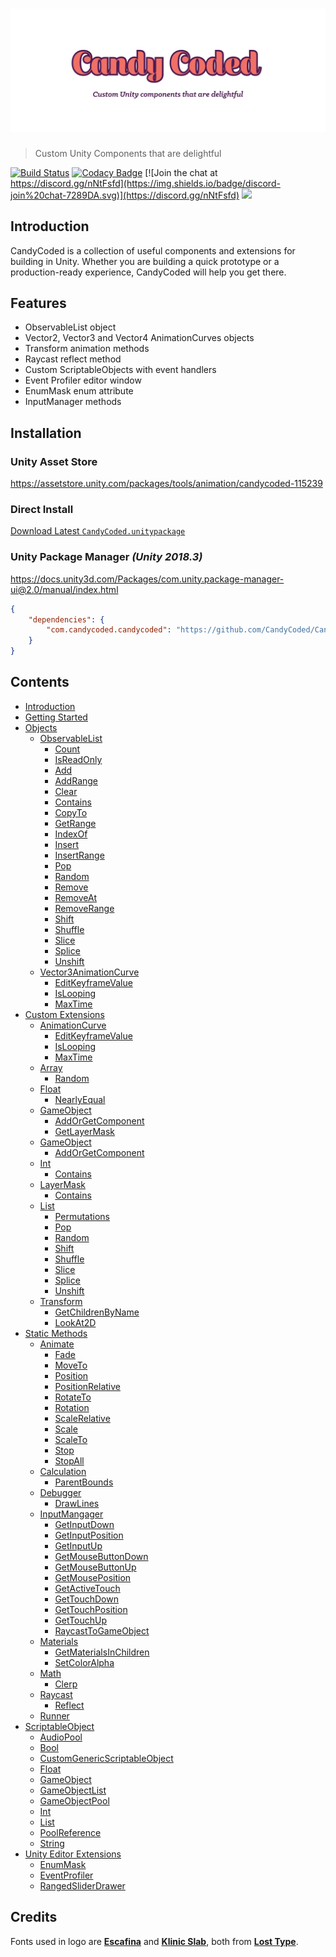 # ![CandyCoded](logo.png)

> Custom Unity Components that are delightful

[![Build Status](https://travis-ci.org/CandyCoded/CandyCoded.svg?branch=master)](https://travis-ci.org/CandyCoded/CandyCoded)
[![Codacy Badge](https://api.codacy.com/project/badge/Grade/b0c24c2b49e2430b9ce42e2ba07e83ee)](https://www.codacy.com/app/CandyCoded/CandyCoded?utm_source=github.com&utm_medium=referral&utm_content=CandyCoded/CandyCoded&utm_campaign=Badge_Grade)
[![Join the chat at https://discord.gg/nNtFsfd](https://img.shields.io/badge/discord-join%20chat-7289DA.svg)](https://discord.gg/nNtFsfd)
[![](https://img.shields.io/badge/Trello-Board-blue.svg)](https://trello.com/b/LH4DWRKk/candycoded)

## Introduction

CandyCoded is a collection of useful components and extensions for building in Unity. Whether you are building a quick prototype or a production-ready experience, CandyCoded will help you get there.

## Features

-   ObservableList object
-   Vector2, Vector3 and Vector4 AnimationCurves objects
-   Transform animation methods
-   Raycast reflect method
-   Custom ScriptableObjects with event handlers
-   Event Profiler editor window
-   EnumMask enum attribute
-   InputManager methods

## Installation

### Unity Asset Store

<https://assetstore.unity.com/packages/tools/animation/candycoded-115239>

### Direct Install

[Download Latest `CandyCoded.unitypackage`](https://github.com/CandyCoded/CandyCoded/releases)

### Unity Package Manager _(Unity 2018.3)_

<https://docs.unity3d.com/Packages/com.unity.package-manager-ui@2.0/manual/index.html>

```json
{
    "dependencies": {
        "com.candycoded.candycoded": "https://github.com/CandyCoded/CandyCoded.git#v2.1.0"
    }
}
```

## Contents

-   [Introduction](Documentation/Introduction.md)
-   [Getting Started](Documentation/Getting%20Started.md)
-   [Objects](Documentation/1.%20Objects/)
    -   [ObservableList](Documentation/1.%20Objects/ObservableList.md)
        -   [Count](Documentation/1.%20Objects/ObservableList.md#count)
        -   [IsReadOnly](Documentation/1.%20Objects/ObservableList.md#isreadonly)
        -   [Add](Documentation/1.%20Objects/ObservableList.md#add)
        -   [AddRange](Documentation/1.%20Objects/ObservableList.md#addrange)
        -   [Clear](Documentation/1.%20Objects/ObservableList.md#clear)
        -   [Contains](Documentation/1.%20Objects/ObservableList.md#contains)
        -   [CopyTo](Documentation/1.%20Objects/ObservableList.md#copyto)
        -   [GetRange](Documentation/1.%20Objects/ObservableList.md#getrange)
        -   [IndexOf](Documentation/1.%20Objects/ObservableList.md#indexof)
        -   [Insert](Documentation/1.%20Objects/ObservableList.md#insert)
        -   [InsertRange](Documentation/1.%20Objects/ObservableList.md#insertrange)
        -   [Pop](Documentation/1.%20Objects/ObservableList.md#pop)
        -   [Random](Documentation/1.%20Objects/ObservableList.md#random)
        -   [Remove](Documentation/1.%20Objects/ObservableList.md#remove)
        -   [RemoveAt](Documentation/1.%20Objects/ObservableList.md#removeat)
        -   [RemoveRange](Documentation/1.%20Objects/ObservableList.md#removerange)
        -   [Shift](Documentation/1.%20Objects/ObservableList.md#shift)
        -   [Shuffle](Documentation/1.%20Objects/ObservableList.md#shuffle)
        -   [Slice](Documentation/1.%20Objects/ObservableList.md#slice)
        -   [Splice](Documentation/1.%20Objects/ObservableList.md#splice)
        -   [Unshift](Documentation/1.%20Objects/ObservableList.md#unshift)
    -   [Vector3AnimationCurve](Documentation/1.%20Objects/Vector3AnimationCurve.md)
        -   [EditKeyframeValue](Documentation/1.%20Objects/Vector3AnimationCurve.md#editkeyframevalue)
        -   [IsLooping](Documentation/1.%20Objects/Vector3AnimationCurve.md#islooping)
        -   [MaxTime](Documentation/1.%20Objects/Vector3AnimationCurve.md#maxtime)
-   [Custom Extensions](Documentation/2.%20Custom%20Extensions/)
    -   [AnimationCurve](Documentation/2.%20Custom%20Extensions/AnimationCurve.md)
        -   [EditKeyframeValue](Documentation/2.%20Custom%20Extensions/AnimationCurve.md#editkeyframevalue)
        -   [IsLooping](Documentation/2.%20Custom%20Extensions/AnimationCurve.md#islooping)
        -   [MaxTime](Documentation/2.%20Custom%20Extensions/AnimationCurve.md#maxtime)
    -   [Array](Documentation/2.%20Custom%20Extensions/Array.md)
        -   [Random](Documentation/2.%20Custom%20Extensions/Array.md#random)
    -   [Float](Documentation/2.%20Custom%20Extensions/Float.md)
        -   [NearlyEqual](Documentation/2.%20Custom%20Extensions/Float.md#nearlyequal)
    -   [GameObject](Documentation/2.%20Custom%20Extensions/GameObject.md)
        -   [AddOrGetComponent](Documentation/2.%20Custom%20Extensions/GameObject.md#addorgetcomponent)
        -   [GetLayerMask](Documentation/2.%20Custom%20Extensions/GameObject.md#getlayermask)
    -   [GameObject](Documentation/2.%20Custom%20Extensions/GameObject.md)
        -   [AddOrGetComponent](Documentation/2.%20Custom%20Extensions/GameObject.md#addorgetcomponent)
    -   [Int](Documentation/2.%20Custom%20Extensions/Int.md)
        -   [Contains](Documentation/2.%20Custom%20Extensions/Int.md#contains)
    -   [LayerMask](Documentation/2.%20Custom%20Extensions/LayerMask.md)
        -   [Contains](Documentation/2.%20Custom%20Extensions/LayerMask.md#contains)
    -   [List](Documentation/2.%20Custom%20Extensions/List.md)
        -   [Permutations](Documentation/2.%20Custom%20Extensions/List.md#permutations)
        -   [Pop](Documentation/2.%20Custom%20Extensions/List.md#pop)
        -   [Random](Documentation/2.%20Custom%20Extensions/List.md#random)
        -   [Shift](Documentation/2.%20Custom%20Extensions/List.md#shift)
        -   [Shuffle](Documentation/2.%20Custom%20Extensions/List.md#shuffle)
        -   [Slice](Documentation/2.%20Custom%20Extensions/List.md#slice)
        -   [Splice](Documentation/2.%20Custom%20Extensions/List.md#splice)
        -   [Unshift](Documentation/2.%20Custom%20Extensions/List.md#unshift)
    -   [Transform](Documentation/2.%20Custom%20Extensions/Transform.md)
        -   [GetChildrenByName](Documentation/2.%20Custom%20Extensions/Transform.md#getchildrenbyname)
        -   [LookAt2D](Documentation/2.%20Custom%20Extensions/Transform.md#lookat2d)
-   [Static Methods](Documentation/3.%20Static%20Methods/)
    -   [Animate](Documentation/3.%20Static%20Methods/Animate.md)
        -   [Fade](Documentation/3.%20Static%20Methods/Animate.md#fade)
        -   [MoveTo](Documentation/3.%20Static%20Methods/Animate.md#moveto)
        -   [Position](Documentation/3.%20Static%20Methods/Animate.md#position)
        -   [PositionRelative](Documentation/3.%20Static%20Methods/Animate.md#positionrelative)
        -   [RotateTo](Documentation/3.%20Static%20Methods/Animate.md#rotateto)
        -   [Rotation](Documentation/3.%20Static%20Methods/Animate.md#rotation)
        -   [ScaleRelative](Documentation/3.%20Static%20Methods/Animate.md#scalerelative)
        -   [Scale](Documentation/3.%20Static%20Methods/Animate.md#scale)
        -   [ScaleTo](Documentation/3.%20Static%20Methods/Animate.md#scaleto)
        -   [Stop](Documentation/3.%20Static%20Methods/Animate.md#stop)
        -   [StopAll](Documentation/3.%20Static%20Methods/Animate.md#stopall)
    -   [Calculation](Documentation/3.%20Static%20Methods/Calculation.md)
        -   [ParentBounds](Documentation/3.%20Static%20Methods/Calculation.md#parentbounds)
    -   [Debugger](Documentation/3.%20Static%20Methods/Debugger.md)
        -   [DrawLines](Documentation/3.%20Static%20Methods/Debugger.md#drawlines)
    -   [InputMangager](Documentation/3.%20Static%20Methods/InputMangager.md)
        -   [GetInputDown](Documentation/3.%20Static%20Methods/InputMangager.md#getinputdown)
        -   [GetInputPosition](Documentation/3.%20Static%20Methods/InputMangager.md#getinputposition)
        -   [GetInputUp](Documentation/3.%20Static%20Methods/InputMangager.md#getinputup)
        -   [GetMouseButtonDown](Documentation/3.%20Static%20Methods/InputMangager.md#getmousebuttondown)
        -   [GetMouseButtonUp](Documentation/3.%20Static%20Methods/InputMangager.md#getmousebuttonup)
        -   [GetMousePosition](Documentation/3.%20Static%20Methods/InputMangager.md#getmouseposition)
        -   [GetActiveTouch](Documentation/3.%20Static%20Methods/InputMangager.md#getactivetouch)
        -   [GetTouchDown](Documentation/3.%20Static%20Methods/InputMangager.md#gettouchdown)
        -   [GetTouchPosition](Documentation/3.%20Static%20Methods/InputMangager.md#gettouchposition)
        -   [GetTouchUp](Documentation/3.%20Static%20Methods/InputMangager.md#gettouchup)
        -   [RaycastToGameObject](Documentation/3.%20Static%20Methods/InputMangager.md#raycasttogameobject)
    -   [Materials](Documentation/3.%20Static%20Methods/Materials.md)
        -   [GetMaterialsInChildren](Documentation/3.%20Static%20Methods/Materials.md#getmaterialsinchildren)
        -   [SetColorAlpha](Documentation/3.%20Static%20Methods/Materials.md#setcoloralpha)
    -   [Math](Documentation/3.%20Static%20Methods/Math.md)
        -   [Clerp](Documentation/3.%20Static%20Methods/Math.md#clerp)
    -   [Raycast](Documentation/3.%20Static%20Methods/Raycast.md)
        -   [Reflect](Documentation/3.%20Static%20Methods/Raycast.md#reflect)
    -   [Runner](Documentation/3.%20Static%20Methods/Runner.md)
-   [ScriptableObject](Documentation/4.%20ScriptableObject/)
    -   [AudioPool](Documentation/4.%20ScriptableObject/AudioPool.md)
    -   [Bool](Documentation/4.%20ScriptableObject/Bool.md)
    -   [CustomGenericScriptableObject](Documentation/4.%20ScriptableObject/CustomGenericScriptableObject.md)
    -   [Float](Documentation/4.%20ScriptableObject/Float.md)
    -   [GameObject](Documentation/4.%20ScriptableObject/GameObject.md)
    -   [GameObjectList](Documentation/4.%20ScriptableObject/GameObjectList.md)
    -   [GameObjectPool](Documentation/4.%20ScriptableObject/GameObjectPool.md)
    -   [Int](Documentation/4.%20ScriptableObject/Int.md)
    -   [List](Documentation/4.%20ScriptableObject/List.md)
    -   [PoolReference](Documentation/4.%20ScriptableObject/PoolReference.md)
    -   [String](Documentation/4.%20ScriptableObject/String.md)
-   [Unity Editor Extensions](Documentation/5.%20Unity%20Editor%20Extensions/)
    -   [EnumMask](Documentation/5.%20Unity%20Editor%20Extensions/EnumMask.md)
    -   [EventProfiler](Documentation/5.%20Unity%20Editor%20Extensions/EventProfiler.md)
    -   [RangedSliderDrawer](Documentation/5.%20Unity%20Editor%20Extensions/RangedSliderDrawer.md)

## Credits

Fonts used in logo are [**Escafina**](http://www.losttype.com/font/?name=escafina) and [**Klinic Slab**](http://www.losttype.com/font/?name=klinic), both from [**Lost Type**](http://www.losttype.com/).
